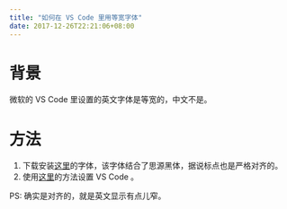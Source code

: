 ```yaml
---
title: "如何在 VS Code 里用等宽字体"
date: 2017-12-26T22:21:06+08:00
---
```


# 背景

微软的 VS Code 里设置的英文字体是等宽的，中文不是。

# 方法

1. 下载安装[这里](https://github.com/be5invis/Sarasa-Gothic)的字体，该字体结合了思源黑体，据说标点也是严格对齐的。
1. 使用[这里](https://github.com/be5invis/Sarasa-Gothic/issues/8)的方法设置 VS Code 。

PS: 确实是对齐的，就是英文显示有点儿窄。